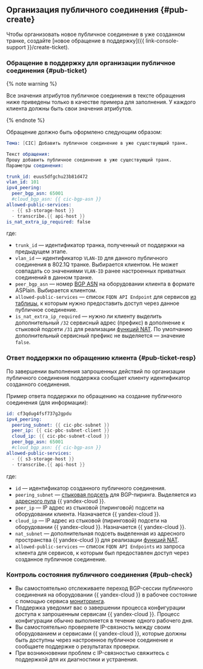 ## Организация публичного соединения {#pub-create}

Чтобы организовать новое публичное соединение в уже созданном транке, создайте [новое обращение в поддержку]({{ link-console-support }}/create-ticket).

### Обращение в поддержку для организации публичное соединения {#pub-ticket}

{% note warning %}

Все значения атрибутов публичное соединения в тексте обращения ниже приведены только в качестве примера для заполнения. У каждого клиента должны быть свои значения атрибутов.

{% endnote %}

Обращение должно быть оформлено следующим образом:
```s
Тема: [CIC] Добавить публичное соединение в уже существующий транк.

Текст обращения:
Прошу добавить публичное соединение в уже существующий транк.
Параметры соединения:

trunk_id: euus5dfgchu23b81d472
vlan_id: 101
ipv4_peering:
  peer_bgp_asn: 65001
  #cloud_bgp_asn: {{ cic-bgp-asn }}
allowed-public-services:
  - {{ s3-storage-host }}
  - transcribe.{{ api-host }}
is_nat_extra_ip_required: false
```

где:

* `trunk_id` — идентификатор транка, полученный от поддержки на предыдущем этапе.
* `vlan_id` — идентификатор `VLAN-ID` для данного публичного соединения в 802.1Q транке. Выбирается клиентом. Не может совпадать со значениями `VLAN-ID` ранее настроенных приватных соединений в данном транке.
* `peer_bgp_asn` — номер [BGP ASN](../../interconnect/concepts/priv-con.md#bgp-asn) на оборудовании клиента в формате ASPlain. Выбирается клиентом.
* `allowed-public-services` — список `FQDN API Endpoint` для сервисов [из таблицы](../../interconnect/concepts/pub-con.md#svc-list), к которым нужно предоставить доступ через данное публичное соединение.
* `is_nat_extra_ip_required` — нужно ли клиенту выделить дополнительный `/32` сервисный адрес (префикс) в дополнение к стыковой подсети `/31` для реализации [функций NAT](../../interconnect/concepts/pub-con.md#svc-nat). По умолчанию дополнительный сервисный префикс не выделяется — значение `false`.

### Ответ поддержки по обращению клиента {#pub-ticket-resp}

По завершении выполнения запрошенных действий по организации публичного соединения поддержка сообщает клиенту идентификатор созданного соединения.

Пример ответа поддержки по обращению на создание публичного соединения (для информации):
```s
id: cf3qdug4fsf737g2gpdu
ipv4_peering:
  peering_subnet: {{ cic-pbc-subnet }}
  peer_ip: {{ cic-pbc-subnet-client }}
  cloud_ip: {{ cic-pbc-subnet-cloud }}
  peer_bgp_asn: 65001
  #cloud_bgp_asn: {{ cic-bgp-asn }}
allowed-public-services:
  - {{ s3-storage-host }}
  - transcribe.{{ api-host }}
```
где:

* `id` — идентификатор созданного публичного соединения.
* `peering_subnet` — [стыковая подсеть](../../interconnect/concepts/pub-con.md#pub-address) для BGP-пиринга. Выделяется из [адресного пула](../../vpc/concepts/ips.md) {{ yandex-cloud }}.
* `peer_ip` — IP адрес из стыковой (пиринговой) подсети на оборудовании клиента. Назначается {{ yandex-cloud }}.
* `cloud_ip` — IP адрес из стыковой (пиринговой) подсети на оборудовании {{ yandex-cloud }}. Назначается {{ yandex-cloud }}.
* `nat_subnet` — дополнительная подсеть выделенная из адресного пространства {{ yandex-cloud }} для реализации [функций NAT](../../interconnect/concepts/pub-con.md#pub-nat).
* `allowed-public-services` — список `FQDN API Endpoints` из запроса клиента для сервисов, к которым был предоставлен доступ через созданное публичное соединение.

### Контроль состояния публичного соединения {#pub-check}

* Вы самостоятельно отслеживаете переход BGP-сессии публичного соединения на оборудовании {{ yandex-cloud }} в рабочее состояние с помощью сервиса [мониторинга](../../interconnect/concepts/monitoring.md#private-mon).
* Поддержка уведомит вас о завершении процесса конфигурации доступа к запрошенным сервисам {{ yandex-cloud }}. Процесс конфигурации обычно выполняется в течение одного рабочего дня.
* Вы самостоятельно проверяете IP-связность между своим оборудованием и сервисами {{ yandex-cloud }}, которые должны быть доступны через настроенное публичное соединение и сообщаете поддержке о результатах проверки.
* При возникновении проблем с IP-связностью свяжитесь с поддержкой для их диагностики и устранения.

